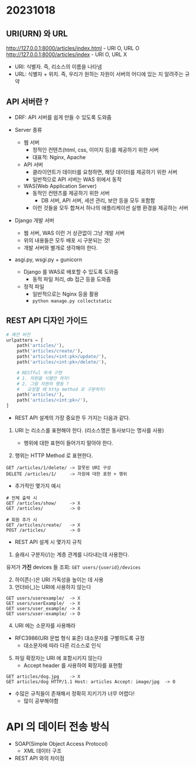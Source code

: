 # 20231018

## URI(URN) 와 URL

http://127.0.0.1:8000/articles/index.html   - URI O, URL O
http://127.0.0.1:8000/articles/index        - URI O, URL X

- URI: 식별자. 즉, 리소스의 이름을 나타냄
- URL: 식별자 + 위치. 즉, 우리가 원하는 자원이 서버의 어디에 있는 지 알려주는 규약

## API 서버란 ?

- DRF: API 서버를 쉽게 만들 수 있도록 도와줌
- Server 종류
  - 웹 서버
    - 정적인 컨텐츠(html, css, 이미지 등)를 제공하기 위한 서버
    - 대표적: Nginx, Apache
  - API 서버
    - 클라이언트가 데이터를 요청하면, 해당 데이터를 제공하기 위한 서버
    - 일반적으로 API 서버는 WAS 위에서 동작
  - WAS(Web Application Server)
    - 동적인 컨텐츠를 제공하기 위한 서버
      - DB 서버, API 서버, 세션 관리, 보안 등을 모두 포함함
    - 이런 것들을 모두 합쳐서 하나의 애플리케이션 실행 환경을 제공하는 서버

- Django 개발 서버
  - 웹 서버, WAS 이런 거 상관없이 그냥 개발 서버
  - 위의 내용들은 모두 배포 시 구분되는 것!
  - 개발 서버와 별개로 생각해야 한다.

- asgi.py, wsgi.py + gunicorn
  - Django 를 WAS로 배포할 수 있도록 도와줌
    - 동적 파일 처리, db 접근 등을 도와줌
  - 정적 파일
    - 일반적으로는 Nginx 등을 활용
    - `python manage.py collectstatic`

## REST API 디자인 가이드

```python
# 예전 버전
urlpatters = [
    path('articles/'),
    path('articles/create/'),
    path('articles/<int:pk>/update/'),
    path('articles/<int:pk>/delete/'),

    # RESTful 하게 구현
    # 1. 자원을 식별만 하자!
    # 2. 그럼 자원의 행동 ?
    #   요청할 때 http method 로 구분하자!
    path('articles/'),
    path('articles/<int:pk>/'),
]
```

- REST API 설계의 가장 중요한 두 가지는 다음과 같다.

1. URI 는 리소스를 표현해야 한다. (리소스명은 동사보다는 명사를 사용)
   - 행위에 대한 표현이 들어가지 말아야 한다.

2. 행위는 HTTP Method 로 표현한다.

```
GET /articles/1/delete/ -> 잘못된 URI 구성
DELETE /articles/1/     -> 자원에 대한 표현 + 행위
```

- 추가적인 몇가지 예시
```
# 전체 출력 시
GET /articles/show/     -> X
GET /articles/          -> O

# 회원 추가 시
GET /articles/create/   -> X
POST /articles/         -> O
```

- REST API 설계 시 몇가지 규칙

1. 슬래시 구분자(/)는 계층 관계를 나타내는데 사용한다.

유저가 __가진__ devices 들 조회: `GET users/{userid}/devices`

2. 하이픈(-)은 URI 가독성을 높이는 데 사용
3. 언더바(_)는 URI에 사용하지 않는다

```
GET users/userexample/  -> X
GET users/userExample/  -> X
GET users/user_example/ -> X
GET users/user-example/ -> O
```

4. URI 에는 소문자를 사용해라
- RFC3986(URI 문법 형식 표준) 대소문자를 구별하도록 규정
  - 대소문자에 따라 다른 리소스로 인식

5. 파일 확장자는 URI 에 포함시키지 않는다
   - Accept header 를 사용하여 확장자를 표현함

```
GET articles/dog.jpg    -> X
GET articles/dog HTTP/1.1 Host: articles Accept: image/jpg  -> O
```

- 수많은 규칙들이 존재해서 정확히 지키기가 너무 어렵다!
  - 많이 공부해야함


# API 의 데이터 전송 방식

- SOAP(Simple Object Access Protocol)
  - XML 데이터 구조
- REST API 와의 차이점

